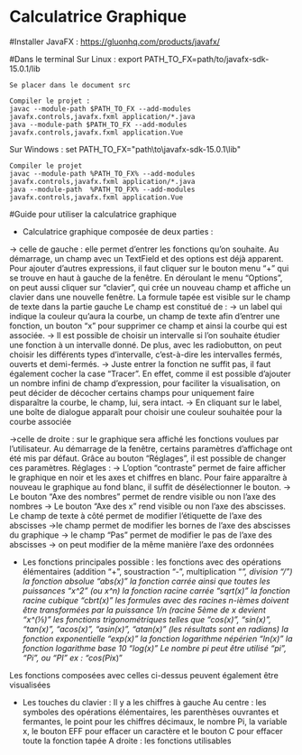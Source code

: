 # Calculatrice Graphique

#Installer JavaFX :
https://gluonhq.com/products/javafx/

#Dans le terminal
Sur Linux  :
	export PATH_TO_FX=path/to/javafx-sdk-15.0.1/lib

	Se placer dans le document src

	Compiler le projet : 
	javac --module-path $PATH_TO_FX --add-modules javafx.controls,javafx.fxml application/*.java
	java --module-path $PATH_TO_FX --add-modules javafx.controls,javafx.fxml application.Vue

Sur Windows :
	set PATH_TO_FX="path\to\javafx-sdk-15.0.1\lib"

	Compiler le projet
	javac --module-path %PATH_TO_FX% --add-modules javafx.controls,javafx.fxml application/*.java
	java --module-path  %PATH_TO_FX% --add-modules javafx.controls,javafx.fxml application.Vue


#Guide pour utiliser la calculatrice graphique

- Calculatrice graphique composée de deux parties :
 
-> celle de gauche : elle permet d’entrer les fonctions qu’on souhaite. Au démarrage, un champ avec un TextField et des options est déjà apparent. Pour ajouter d’autres expressions, il faut cliquer sur le bouton menu “+” qui se trouve en haut à gauche de la fenêtre.
En déroulant le menu “Options”, on peut aussi cliquer sur “clavier”, qui crée un nouveau champ et affiche un clavier dans une nouvelle fenêtre. La formule tapée est visible sur le champ de texte dans la partie gauche
Le champ est constitué de : 
-> un label qui indique la couleur qu’aura la courbe, un champ de texte afin d’entrer une fonction, un bouton “x” pour supprimer ce champ et ainsi la courbe qui est associée.
-> Il est possible de choisir un intervalle si l’on souhaite étudier une fonction à un intervalle donné. De plus, avec les radiobutton, on peut choisir les différents types d’intervalle, c’est-à-dire les intervalles fermés, ouverts et demi-fermés.
-> Juste entrer la fonction ne suffit pas, il faut également cocher la case “Tracer”. En effet, comme il est possible d’ajouter un nombre infini de champ d’expression, pour faciliter la visualisation, on peut décider de décocher certains champs pour uniquement faire disparaître la courbe, le champ, lui, sera intact.
-> En cliquant sur le label, une boîte de dialogue apparaît pour choisir une couleur souhaitée pour la courbe associée

->celle de droite : sur le graphique sera affiché les fonctions voulues par l’utilisateur. Au démarrage de la fenêtre, certains paramètres d’affichage ont été mis par défaut.
Grâce au bouton “Réglages”, il est possible de changer ces paramètres.
Réglages : -> L’option “contraste” permet de faire afficher le graphique en noir et les axes et chiffres en blanc. Pour faire apparaître à nouveau le graphique au fond blanc, il suffit de désélectionner le bouton.
-> Le bouton “Axe des nombres” permet de rendre visible ou non l’axe des nombres
-> Le bouton “Axe des x” rend visible ou non l’axe des abscisses. Le champ de texte à côté permet de modifier l’étiquette de l’axe des abscisses
->le champ permet de modifier les bornes de l’axe des abscisses du graphique
-> le champ “Pas” permet de modifier le pas de l’axe des abscisses
-> on peut modifier de la même manière l’axe des ordonnées

- Les fonctions principales possible :
les fonctions avec des opérations élémentaires (addition “+”, soustraction “-”, multiplication “*”, division “/”)
la fonction absolue “abs(x)”
la fonction carrée ainsi que toutes les puissances “x^2” (ou x^n)
la fonction racine carrée “sqrt(x)”
la fonction racine cubique “cbrt(x)”
les formules avec des racines n-ièmes doivent être transformées par la puissance 1/n (racine 5ème de x devient “x^(⅕)”
les fonctions trigonométriques telles que “cos(x)”, “sin(x)”, “tan(x)”, “acos(x)”, “asin(x)”, “atan(x)” (les résultats sont en radians)
la fonction exponentielle “exp(x)”
la fonction logarithme népérien “ln(x)”
la fonction logarithme base 10 “log(x)”
Le nombre pi peut être utilisé “pi”, “Pi”, ou “PI” ex : “cos(Pi*x)” 

Les fonctions composées avec celles ci-dessus peuvent également être visualisées

- Les touches du clavier :
Il y a les chiffres à gauche
Au centre : les symboles des opérations élémentaires, les parenthèses ouvrantes et fermantes, le point pour les chiffres décimaux, le nombre Pi, la variable x, le bouton EFF pour effacer un caractère et le bouton C pour effacer toute la fonction tapée 
A droite : les fonctions utilisables

